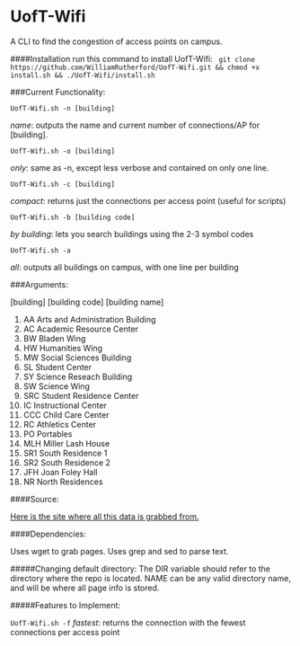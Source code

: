 # UofT-Wifi
A CLI to find the congestion of access points on campus.

####Installation
run this command to install UofT-Wifi:
` git clone https://github.com/WilliamRutherford/UofT-Wifi.git && chmod +x install.sh && ./UofT-Wifi/install.sh`

###Current Functionality:

`UofT-Wifi.sh -n [building]`

*name*: outputs the name and current number of connections/AP for [building].

`UofT-Wifi.sh -o [building]`

*only*: same as -n, except less verbose and contained on only one line.

`UofT-Wifi.sh -c [building]`

*compact*: returns just the connections per access point (useful for scripts) 

`UofT-Wifi.sh -b [building code]`

*by building*: lets you search buildings using the 2-3 symbol codes

`UofT-Wifi.sh -a`

*all*: outputs all buildings on campus, with one line per building

###Arguments:

[building]  [building code] [building name]
 
1.   AA   Arts and Administration Building
2.   AC   Academic Resource Center
3.   BW   Bladen Wing
4.   HW   Humanities Wing
5.   MW   Social Sciences Building
6.   SL   Student Center
7.   SY   Science Reseach Building
8.   SW   Science Wing
9.   SRC  Student Residence Center
10.  IC   Instructional Center
11.  CCC  Child Care Center
12.  RC   Athletics Center
13.  PO   Portables
14.  MLH  Miller Lash House
15.  SR1  South Residence 1
16.  SR2  South Residence 2
17.  JFH  Joan Foley Hall
18.  NR   North Residences

####Source:

[Here is the site where all this data is grabbed from.](http://utsc.utoronto.ca/webapps/wirelessmap/cwn.php)

####Dependencies:

Uses wget to grab pages. Uses grep and sed to parse text.

#####Changing default directory:
The  DIR variable should refer to the directory where the repo is located. NAME can be any valid directory name, and will be where all page info is stored.

#####Features to Implement:

`UofT-Wifi.sh -f`
*fastest*: returns the connection with the fewest connections per access point

